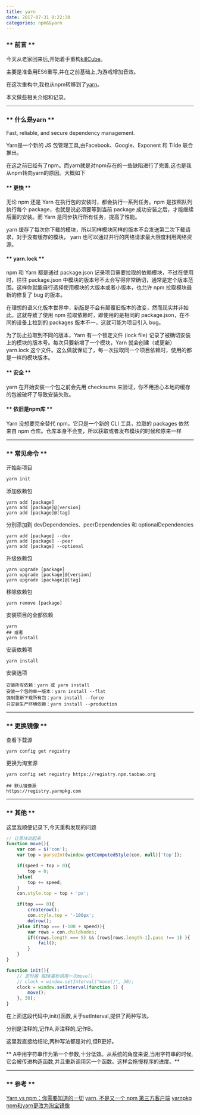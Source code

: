```yaml
---
title: yarn
date: 2017-07-31 0:22:30
categories: npm&&yarn 
---
```


### ** 前言 **

今天从老家回来后,开始着手重构[killCube](https://github.com/iamsail/killCube)。

主要是准备用ES6重写,并在之前基础上,为游戏增加音效。

在这次重构中,我也从npm转移到了[yarn](https://github.com/yarnpkg/yarn)。

本文做些相关介绍和记录。

****************
### ** 什么是yarn **

Fast, reliable, and secure dependency management.

Yarn是一个新的 JS 包管理工具,由Facebook、Google、Exponent 和 Tilde 联合推出。

在这之前已经有了npm。而yarn就是对npm存在的一些缺陷进行了完善,这也是我从npm转向yarn的原因。大概如下

#### ** 更快 **

无论 npm 还是 Yarn 在执行包的安装时，都会执行一系列任务。npm 是按照队列执行每个 package，也就是说必须要等到当前 package 成功安装之后，才能继续后面的安装。而 Yarn 是同步执行所有任务，提高了性能。

yarn 缓存了每次你下载的模块，所以同样模块同样的版本不会发送第二次下载请求，对于没有缓存的模块， yarn 也可以通过并行的网络请求最大限度利用网络资源。

#### ** yarn.lock **

npm 和 Yarn 都是通过 package.json 记录项目需要拉取的依赖模块，不过在使用时，往往 package.json 中模块的版本号不太会写得非常确切，通常是定个版本范围。这样你就能自行选择使用模块的大版本或者小版本，也允许 npm 拉取模块最新的修复了 bug 的版本。

在理想的语义化版本世界中，新版是不会有颠覆旧版本的改变，然而现实并非如此。这就导致了使用 npm 拉取依赖时，即使用的是相同的 package.json，在不同的设备上拉到的 packages 版本不一，这就可能为项目引入 bug。

为了防止拉取到不同的版本，Yarn 有一个锁定文件 (lock file) 记录了被确切安装上的模块的版本号。每次只要新增了一个模块，Yarn 就会创建（或更新）yarn.lock 这个文件。这么做就保证了，每一次拉取同一个项目依赖时，使用的都是一样的模块版本。

#### ** 安全 **

yarn 在开始安装一个包之前会先用 checksums 来验证，你不用担心本地的缓存的包被破坏了导致安装失败。

#### ** 依旧是npm库 **

Yarn 没想要完全替代 npm，它只是一个新的 CLI 工具，拉取的 packages 依然来自 npm 仓库。仓库本身不会变，所以获取或者发布模块的时候和原来一样

**********
###  ** 常见命令 **
 
开始新项目

```javascript
yarn init
```
添加依赖包

```
yarn add [package]
yarn add [package]@[version]
yarn add [package]@[tag]
```

分别添加到 devDependencies、peerDependencies 和 optionalDependencies
```
yarn add [package] --dev
yarn add [package] --peer 
yarn add [package] --optional

```

升级依赖包
```
yarn upgrade [package]
yarn upgrade [package]@[version]
yarn upgrade [package]@[tag]
```
移除依赖包
```
yarn remove [package]
```

安装项目的全部依赖
```
yarn
## 或者
yarn install
```
安装依赖项
```
yarn install 
```
安装选项
```
安装所有依赖：yarn 或 yarn install
安装一个包的单一版本：yarn install --flat
强制重新下载所有包：yarn install --force
只安装生产环境依赖：yarn install --production
```
*********
### ** 更换镜像 **

查看下载源
```
yarn config get registry
```
更换为淘宝源
```
yarn config set registry https://registry.npm.taobao.org

## 默认镜像源
https://registry.yarnpkg.com

```
***********

### ** 其他 **

这里我顺便记录下,今天重构发现的问题

```javascript
// 让黑块动起来
function move(){
    var con = $('con');
    var top = parseInt(window.getComputedStyle(con, null)['top']);

    if(speed + top > 0){
        top = 0;
    }else{
        top += speed;
    }
    con.style.top = top + 'px';

    if(top === 0){
        createrow();
        con.style.top = '-100px';
        delrow();
    }else if(top === (-100 + speed)){
        var rows = con.childNodes;
        if((rows.length === 5) && (rows[rows.length-1].pass !== 1) ){
            fail();
        }
    }
}

function init(){
    // 定时器 每30毫秒调用一次move()
    // clock = window.setInterval("move()", 30);
    clock = window.setInterval(function () {
        move();
    }, 30);
}

```

在上面这段代码中,init()函数,关于setInterval,提供了两种写法。

分别是注释的,记作A,非注释的,记作B。

这里我直接给结论,两种写法都是对的,但B更好。

<span class="under0">** A中用字符串作为第一个参数,十分低效。从系统的角度来说,当用字符串的时候,它会被传进构造函数,并且重新调用另一个函数。这样会拖慢程序的进度。**</span>

**********
### ** 参考 **

[Yarn vs npm：你需要知道的一切](https://zhuanlan.zhihu.com/p/23493436)
[yarn, 不是又一个 npm 第三方客户端](https://zhuanlan.zhihu.com/p/22892675)
[yarnpkg](https://yarnpkg.com/zh-Hans/)
[npm和yarn更改为淘宝镜像](http://www.bubuko.com/infodetail-1919297.html)
